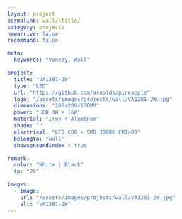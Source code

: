 ```yaml
---
layout: project
permalink: wall/:title/
category: projects
newarrive: false
recommand: false

meta:
  keywords: "Vaneey, Wall"

project:
  title: "VA1281-2W"
  type: "LED"
  url: "https://github.com/arnolds/pineapple"
  logo: "/assets/images/projects/wall/VA1281-2W.jpg"
  dimensions: "200x200x130MM"
  power: "LED 3W + 16W"
  material: "Iron + Aluminum"
  shade: ""
  electrical: "LED COB + SMD 3000K CRI>80"
  belongto: "wall"
  showsencondindex : true

remark:
  color: "White | Black"
  ip: "20"

images:
  - image:
    url: "/assets/images/projects/wall/VA1281-2W.jpg"
    alt: "VA1281-2W"
---
```

